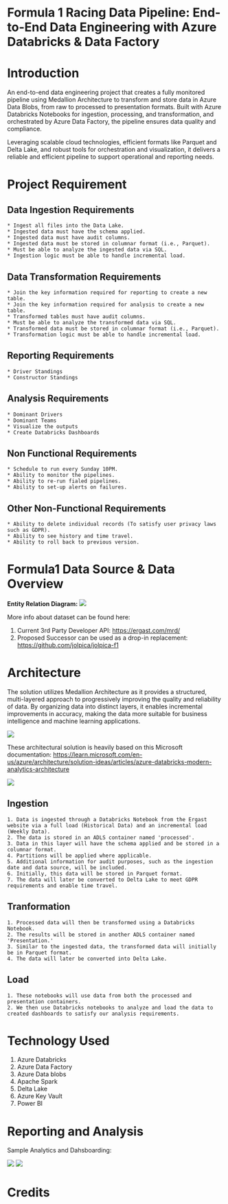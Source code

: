 # Formula 1 Racing Data Pipeline: End-to-End Data Engineering with Azure Databricks & Data Factory

# Introduction

An end-to-end data engineering project that creates a fully monitored pipeline using Medallion Architecture to transform and store data in Azure Data Blobs, from raw to processed to presentation formats. Built with Azure Databricks Notebooks for ingestion, processing, and transformation, and orchestrated by Azure Data Factory, the pipeline ensures data quality and compliance.

Leveraging scalable cloud technologies, efficient formats like Parquet and Delta Lake, and robust tools for orchestration and visualization, it delivers a reliable and efficient pipeline to support operational and reporting needs.

# Project Requirement

## Data Ingestion Requirements
    * Ingest all files into the Data Lake.
    * Ingested data must have the schema applied.
    * Ingested data must have audit columns.
    * Ingested data must be stored in columnar format (i.e., Parquet).
    * Must be able to analyze the ingested data via SQL.
    * Ingestion logic must be able to handle incremental load.

## Data Transformation Requirements
    * Join the key information required for reporting to create a new table.
    * Join the key information required for analysis to create a new table.
    * Transformed tables must have audit columns.
    * Must be able to analyze the transformed data via SQL.
    * Transformed data must be stored in columnar format (i.e., Parquet).
    * Transformation logic must be able to handle incremental load.

## Reporting Requirements
    * Driver Standings
    * Constructor Standings

## Analysis Requirements
    * Dominant Drivers
    * Dominant Teams
    * Visualize the outputs
    * Create Databricks Dashboards

## Non Functional Requirements
    * Schedule to run every Sunday 10PM.
    * Ability to monitor the pipelines.
    * Ability to re-run fialed pipelines.
    * Ability to set-up alerts on failures.

## Other Non-Functional Requirements
    * Ability to delete individual records (To satisfy user privacy laws such as GDPR).
    * Ability to see history and time travel.
    * Ability to roll back to previous version.

# Formula1 Data Source & Data Overview

<b> Entity Relation Diagram:</b>
<img src= "ergast_db.png">

More info about dataset can be found here:
1. Current 3rd Party Developer API:  https://ergast.com/mrd/
2. Proposed Successor can be used as a drop-in replacement: https://github.com/jolpica/jolpica-f1

# Architecture

The solution utilizes Medallion Architecture as it provides a structured, multi-layered approach to progressively improving the quality and reliability of data. By organizing data into distinct layers, it enables incremental improvements in accuracy, making the data more suitable for business intelligence and machine learning applications.

<img src= "Solution Architecture.png">

These architectural solution is heavily based on this Microsoft documentation: https://learn.microsoft.com/en-us/azure/architecture/solution-ideas/articles/azure-databricks-modern-analytics-architecture

<img src= "Solution Architecture - Azure.png">

## Ingestion

    1. Data is ingested through a Databricks Notebook from the Ergast website via a full load (Historical Data) and an incremental load (Weekly Data).
    2. The data is stored in an ADLS container named 'processed'.
    3. Data in this layer will have the schema applied and be stored in a columnar format.
    4. Partitions will be applied where applicable.
    5. Additional information for audit purposes, such as the ingestion date and data source, will be included.
    6. Initially, this data will be stored in Parquet format.
    7. The data will later be converted to Delta Lake to meet GDPR requirements and enable time travel.

## Tranformation

    1. Processed data will then be transformed using a Databricks Notebook.
    2. The results will be stored in another ADLS container named 'Presentation.'
    3. Similar to the ingested data, the transformed data will initially be in Parquet format.
    4. The data will later be converted into Delta Lake.

## Load

    1. These notebooks will use data from both the processed and presentation containers.
    2. We then use Databricks notebooks to analyze and load the data to created dashboards to satisfy our analysis requirements.

# Technology Used

1. Azure Databricks
2. Azure Data Factory
3. Azure Data blobs
4. Apache Spark
5. Delta Lake
6. Azure Key Vault
7. Power BI

# Reporting and Analysis

Sample Analytics and Dahsboarding: 

<img src= "dominant drivers.png">

<img src= "pbi f1 consumption.png">

# Credits

